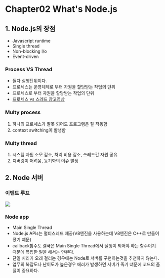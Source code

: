 # Chapter02 What's Node.js

## 1. Node.js의 장점
- Javascript runtime
- Single thread
- Non-blocking I/o
- Event-driven

### Process VS Thread
- 둘다 실행단위이다.
- 프로세스는 운영체제로 부터 자원을 할당받는 작업의 단위
- 프로세스로 부터 자원을 할당받는 작업의 단위
- [프로세스 vs 스레드 참고영상](https://www.youtube.com/watch?v=1grtWKqTn50)

### Multy process
1. 하나의 프로세스가 잘못 되어도 프로그램은 잘 작동함
2. context switching이 발생함

### Multy thread
1. 시스템 자원 소모 감소, 처리 비용 감소, 쓰레드간 자원 공유
2. 디버깅이 어려움, 동기화의 이슈 발생

## 2. Node 서버
### 이벤트 루프
<image src="../src/image/event loop.png">

### Node app
- Main Single Thread
- Node.js APIs는 멀티스레드 제공(V8엔진을 사용하는데 V8엔진은 C++로 만들어 졌기 떄문)
- callback함수도 결국은 Main Single Thread에서 실행이 되어야 하는 함수이기 때문에 복잡한 일을 해서는 안된다.
- 단일 처리가 오래 걸리는 경우에는 Node로 서버를 구현하는것을 추천하지 않는다.
- 업무의 복잡도나 난이도가 높은경우 에러가 발생하면 서버가 죽기 떄문에 코드의 품질이 중요하다.

